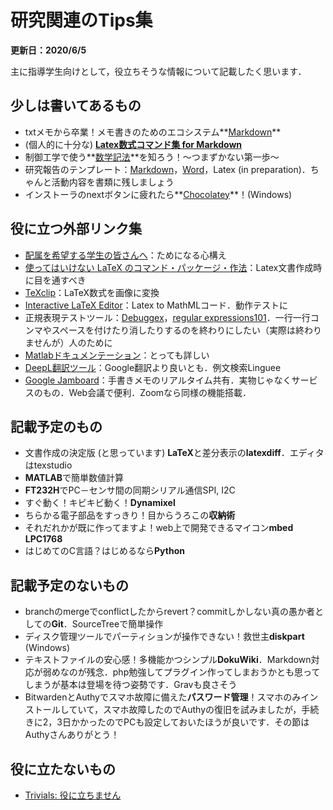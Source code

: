 # 研究関連のTips集

**更新日：2020/6/5**

主に指導学生向けとして，役立ちそうな情報について記載したく思います．

## 少しは書いてあるもの

* txtメモから卒業！メモ書きのためのエコシステム**[Markdown](./?id=tips:markdown)**
* (個人的に十分な) **[Latex数式コマンド集 for Markdown](./?id=tips:latexMath)**
* 制御工学で使う**[数学記法](./?id=tips:mathNotation)**を知ろう！〜つまずかない第一歩〜
* 研究報告のテンプレート：[Markdown](./data/reportTemplate.md)，[Word](./data/reportTemplate.docx)，Latex (in preparation)．ちゃんと活動内容を書類に残しましょう
* インストーラのnextボタンに疲れたら**[Chocolatey](./?id=tips:chocolatey)**！(Windows)

## 役に立つ外部リンク集

- [配属を希望する学生の皆さんへ](https://sites.google.com/view/rariizumi/%E3%83%9B%E3%83%BC%E3%83%A0/tostudents?authuser=0)：ためになる心構え
- [使ってはいけない LaTeX のコマンド・パッケージ・作法](https://ichiro-maruta.blogspot.com/2013/03/latex.html)：Latex文書作成時に目を通すべき
- [TeXclip](https://texclip.marutank.net/)：LaTeX数式を画像に変換
- [Interactive LaTeX Editor](https://arachnoid.com/latex/)：Latex to MathMLコード．動作テストに
- 正規表現テストツール：[Debuggex](https://www.debuggex.com/)，[regular expressions101](https://regex101.com/)．一行一行コンマやスペースを付けたり消したりするのを終わりにしたい（実際は終わりませんが）人のために
- [Matlabドキュメンテーション](https://jp.mathworks.com/help/)：とっても詳しい
- [DeepL翻訳ツール](https://www.deepl.com/translator)：Google翻訳より良いとも．例文検索Linguee
- [Google Jamboard](https://jamboard.google.com/)：手書きメモのリアルタイム共有．実物じゃなくサービスのもの．Web会議で便利．Zoomなら同様の機能搭載．

## 記載予定のもの

* 文書作成の決定版 (と思っています) **LaTeX**と差分表示の**latexdiff**．エディタはtexstudio
* **MATLAB**で簡単数値計算
* **FT232H**でPC－センサ間の同期シリアル通信SPI, I2C
* すぐ動く！キビキビ動く！**Dynamixel**
* ちらかる電子部品をすっきり！目からうろこの**収納術**
* それだれかが既に作ってますよ！web上で開発できるマイコン**mbed LPC1768**
* はじめてのC言語？はじめるなら**Python**

## 記載予定のないもの

* branchのmergeでconflictしたからrevert？commitしかしない真の愚か者としての**Git**．SourceTreeで簡単操作
* ディスク管理ツールでパーティションが操作できない！救世主**diskpart** (Windows)
* テキストファイルの安心感！多機能かつシンプル**DokuWiki**．Markdown対応が弱めなのが残念．php勉強してプラグイン作ってしまおうかとも思ってしまうが基本は登場を待つ姿勢です．Gravも良さそう
* BitwardenとAuthyでスマホ故障に備えた**パスワード管理**！スマホのみインストールしていて，スマホ故障したのでAuthyの復旧を試みましたが，手続きに2，3日かかったのでPCも設定しておいたほうが良いです．その節はAuthyさんありがとう！

## 役に立たないもの

- [Trivials: 役に立ちません](./?id=tips:trivials)

<!-- 未公開

* 論文と発表資料の作り方〜なにを書くべきか〜
* 査読コメントの作り方
* 査読への回答の作り方

[査読コメント](./?id=tips:review)

[査読への回答](./?id=tips:response)

[制御工学概論](./?id=tips:controlengineering)

-->

